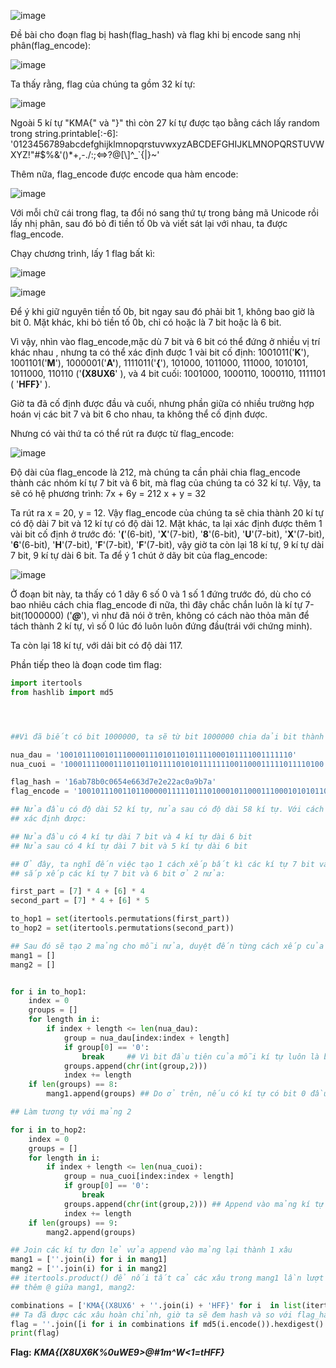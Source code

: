 ![image](https://github.com/m01000xd/KMA-CTF/assets/122852491/d1c64cef-b049-4c29-807b-c3c576c3af7d)


Đề bài cho đoạn flag bị hash(flag_hash) và flag khi bị encode sang nhị phân(flag_encode):

![image](https://github.com/m01000xd/KMA-CTF/assets/122852491/638248f1-53a3-46f2-991e-c30c375ba8fe)

Ta thấy rằng, flag của chúng ta gồm 32 kí tự:

![image](https://github.com/m01000xd/KMA-CTF/assets/122852491/6cdc06a0-2159-43f0-b4de-e0b295c8c481)

Ngoài 5 kí tự "KMA{" và "}" thì còn 27 kí tự được tạo bằng cách lấy random trong string.printable[:-6]: '0123456789abcdefghijklmnopqrstuvwxyzABCDEFGHIJKLMNOPQRSTUVWXYZ!"#$%&\'()*+,-./:;<=>?@[\\]^_`{|}~'

Thêm nữa, flag_encode được encode qua hàm encode:

![image](https://github.com/m01000xd/KMA-CTF/assets/122852491/95382f33-3ac1-4288-9256-d6cbda93178e)

Với mỗi chữ cái trong flag, ta đổi nó sang thứ tự trong bảng mã Unicode rồi lấy nhị phân, sau đó bỏ đi tiền tố 0b và viết sát lại với nhau, ta được flag_encode.

Chạy chương trình, lấy 1 flag bất kì:

![image](https://github.com/m01000xd/KMA-CTF/assets/122852491/6e5f61f2-874e-4fd0-9927-114d546a2e63)

![image](https://github.com/m01000xd/KMA-CTF/assets/122852491/7a9e3de9-9982-45d7-84b2-3e6ab4ca7591)

Để ý khi giữ nguyên tiền tố 0b, bit ngay sau đó phải bit 1, không bao giờ là bit 0. Mặt khác, khi bỏ tiền tố 0b, chỉ có hoặc là 7 bit hoặc là 6 bit.

Vì vậy, nhìn vào flag_encode,mặc dù 7 bit và 6 bit có thể đứng ở nhiều vị trí khác nhau , nhưng ta có thể xác định được 1 vài bit cố định: 1001011('**K**'), 1001101('**M**'), 1000001('**A'**), 1111011('**{**'),
101000, 1011000, 111000, 1010101, 1011000, 110110 ('**(X8UX6**' ), và 4 bit cuối: 1001000, 1000110, 1000110, 1111101 ( '**HFF}**' ).

Giờ ta đã cố định được đầu và cuối, nhưng phần giữa có nhiều trường hợp hoán vị các bit 7 và bit 6 cho nhau, ta không thể cố định được.

Nhưng có vài thứ ta có thể rút ra được từ flag_encode:

![image](https://github.com/m01000xd/KMA-CTF/assets/122852491/e5414c79-cb63-478b-84d7-f50c5623bae7)

Độ dài của flag_encode là 212, mà chúng ta cần phải chia flag_encode thành các nhóm kí tự 7 bit và 6 bit, mà flag của chúng ta có 32 kí tự. Vậy, ta sẽ có hệ phương trình:
    7x + 6y = 212
     x +  y = 32

Ta rút ra x = 20, y = 12. Vậy flag_encode của chúng ta sẽ chia thành 20 kí tự có độ dài 7 bit và 12 kí tự có độ dài 12. Mặt khác, ta lại xác định được thêm 1 vài bit cố định ở trước đó: '**(**'(6-bit), '**X**'(7-bit), '**8**'(6-bit), '**U**'(7-bit), '**X**'(7-bit), '**6**'(6-bit), '**H**'(7-bit), '**F**'(7-bit), '**F**'(7-bit), vậy giờ ta còn lại 18 kí tự, 9 kí tự dài 7 bit, 9 kí tự dài 6 bit.
Ta để ý 1 chút ở dãy bit của flag_encode:

![image](https://github.com/m01000xd/KMA-CTF/assets/122852491/85d0aa10-f17d-496b-90b8-729e0f3b930e)

Ở đoạn bit này, ta thấy có 1 dãy 6 số 0 và 1 số 1 đứng trước đó, dù cho có bao nhiêu cách chia flag_encode đi nữa, thì đây chắc chắn 
luôn là kí tự 7-bit(1000000) ('***@***'), vì như đã nói ở trên, không có cách nào thỏa mãn để tách thành 2 kí tự, vì số 0 lúc đó luôn luôn
đứng đầu(trái với chứng minh).

Ta còn lại 18 kí tự, với dải bit có độ dài 117. 


Phần tiếp theo là đoạn code tìm flag:

```python
import itertools
from hashlib import md5




##Vì đã biết có bit 1000000, ta sẽ từ bit 1000000 chia dải bit thành 2 nửa, nửa đầu từ bit 1000000 trở về trước và nửa cuối là ngược lại.

nua_dau = '1001011100101110000111010110101111000101111001111110'
nua_cuoi = '1000111100011101101101111010101111111001100011111011110100'

flag_hash = '16ab78b0c0654e663d7e2e22ac0a9b7a'
flag_encode = '10010111001101100000111110111010001011000111000101010110110001101101001011100101110000111010110101111000101111001111110100000010001111000111011011011110101011111110011000111110111101001001000100011010001101111101'

## Nửa đầu có độ dài 52 kí tự, nửa sau có độ dài 58 kí tự. Với cách giải hệ pt tìm số nhóm kí tự dài 7 bit và 6 bit ở trên, ta lần lượt
## xác định được:

## Nửa đầu có 4 kí tự dài 7 bit và 4 kí tự dài 6 bit
## Nửa sau có 4 kí tự dài 7 bit và 5 kí tự dài 6 bit

## Ở đây, ta nghĩ đến việc tạo 1 cách xếp bất kì các kí tự 7 bit và 6 bit. Sau đó ta sẽ dùng itertools để tìm tất cả các tổ hợp các cách
## sắp xếp các kí tự 7 bit và 6 bit ở 2 nửa:

first_part = [7] * 4 + [6] * 4
second_part = [7] * 4 + [6] * 5

to_hop1 = set(itertools.permutations(first_part))
to_hop2 = set(itertools.permutations(second_part))

## Sau đó sẽ tạo 2 mảng cho mỗi nửa, duyệt đến từng cách xếp của mỗi tổ hợp của mỗi nửa, dùng string slice chia thành các bit 7 và bit 6, sau đó append vào mảng:
mang1 = []
mang2 = []


for i in to_hop1:
    index = 0
    groups = []
    for length in i:
        if index + length <= len(nua_dau):
            group = nua_dau[index:index + length]
            if group[0] == '0':
                break     ## Vì bit đầu tiên của mỗi kí tự luôn là bit 1, cho nên nếu có kí tự nào có bit đầu là bit 0, ta sẽ break.
            groups.append(chr(int(group,2)))
            index += length
    if len(groups) == 8:
        mang1.append(groups) ## Do ở trên, nếu có kí tự có bit 0 đầu thì break, mà nửa đầu gồm 4 + 4 = 8 kí tự, nếu có groups đủ 8 kí tự ## thì chắc chắn cách chia đó hợp lệ vì các bit đầu của mỗi kí tự luôn là bit 1.

## Làm tương tự với mảng 2

for i in to_hop2:
    index = 0
    groups = []
    for length in i:
        if index + length <= len(nua_cuoi):
            group = nua_cuoi[index:index + length]
            if group[0] == '0':
                break
            groups.append(chr(int(group,2))) ## Append vào mảng kí tự tương ứng với mỗi bit
            index += length
    if len(groups) == 9:
        mang2.append(groups)

## Join các kí tự đơn lẻ vửa append vào mảng lại thành 1 xâu
mang1 = [''.join(i) for i in mang1]        
mang2 = [''.join(i) for i in mang2]
## itertools.product() để nối tất cả các xâu trong mang1 lần lượt tương ứng với tất cả các xâu trong mảng 2. Vì @ ở giữa nên ta chèn
## thêm @ giữa mang1, mang2:

combinations = ['KMA{(X8UX6' + ''.join(i) + 'HFF}' for i  in list(itertools.product(mang1,'@', mang2))]
## Ta đã được các xâu hoàn chỉnh, giờ ta sẽ đem hash và so với flag_hash để được flag:
flag = ''.join([i for i in combinations if md5(i.encode()).hexdigest() == flag_hash])
print(flag)
```

**Flag:** ***KMA{(X8UX6K%0uWE9>@#1m^W<1=tHFF}***








